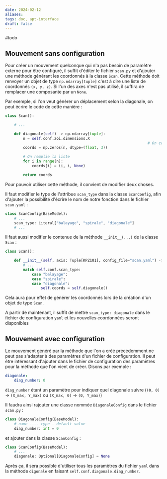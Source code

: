 ```yaml
---
date: 2024-02-12
aliases: 
tags: doc, apt-interface
draft: false
---
```


#todo 

## Mouvement sans configuration

Pour créer un mouvement quelconque qui n'a pas besoin de paramètre externe pour être configuré, il suffit d'éditer le fichier `scan.py` et d'ajouter une méthode générant les coordonnés à la classe `Scan`. Cette méthode doit renvoyer un objet de type `np.ndarray[tuple]` c'est à dire une liste de coordonnés `(x, y, z)`. Si l'un des axes n'est pas utilisé, il suffira de remplacer une composante par un `None`.

Par exemple, si l'on veut générer un déplacement selon la diagonale, on peut écrire le code de cette manière :

```python
class Scan():

	# ...

	def diagonale(self) -> np.ndarray[tuple]:
		n = self.conf.zoi.dimensions.X
																# On créer la liste qui va être retourné 
		coords = np.zeros(n, dtype=(float, 3))

		# On remplie la liste
		for i in range(n):
			coords[i] = (i, i, None)

		return coords
```

Pour pouvoir utiliser cette méthode, il convient de modifier deux choses.

Il faut modifier le type de l'attribue `scan_type` dans la classe `ScanConfig`, afin d'ajouter la possibilité d'écrire le nom de notre fonction dans le fichier `scan.yaml` :
```python
class ScanConfig(BaseModel):
	# ...
	scan_type: Literal["balayage", "spirale", "diagonale"]
	# ...
```

Il faut aussi modifier le contenue de la méthode `__init__(...)` de la classe `Scan` :

```python
class Scan():

	def __init__(self, axis: Tuple[KPZ101], config_file="scan.yaml") -> None:
		# ...
		match self.conf.scan_type:
			case "balayage": 
			case "spirale":
			case "diagonale":
				self.coords = self.diagonale()
```

Cela aura pour effet de générer les coordonnés lors de la création d'un objet de type `Scan`.

A partir de maintenant, il suffit de mettre `scan_type: diagonale` dans le fichier de configuration `yaml` et les nouvelles coordonnées seront disponibles

## Mouvement avec configuration

Le mouvement généré par la méthode que l'on a créé précédemment ne peut pas s'adapter à des paramètres d'un fichier de configuration. Il peut être intéressant d'ajouter dans le fichier de configuration des paramètres pour la méthode que l'on vient de créer. Disons par exemple :
```yaml
diagonale:
	diag_number: 0 
```

`diag_number` étant un paramètre pour indiquer quel diagonale suivre (`(0, 0)` $\rightarrow$ `(X_max, Y_max)` ou `(X_max, 0)` $\rightarrow$ `(0, Y_max)`)

Il faudra ainsi rajouter une classe nommée `DiagonaleConfig` dans le fichier `scan.py` :

```python
class DiagonaleConfig(BaseModel):
	# name ---- type - default value
	diag_number: int = 0
```

et ajouter dans la classe `ScanConfig` :

```python
class ScanConfig(BaseModel):
	# ...
	diagonale: Optional[DiagonaleConfig] = None
```

Après ça, il sera possible d'utiliser tous les paramètres du fichier `yaml` dans la méthode `digonale` en faisant `self.conf.diagonale.diag_number`.